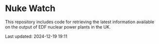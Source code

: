 # Nuke Watch

This repository includes code for retrieving the latest information available on the output of EDF nuclear power plants in the UK.

Last updated: 2024-12-19 19:11